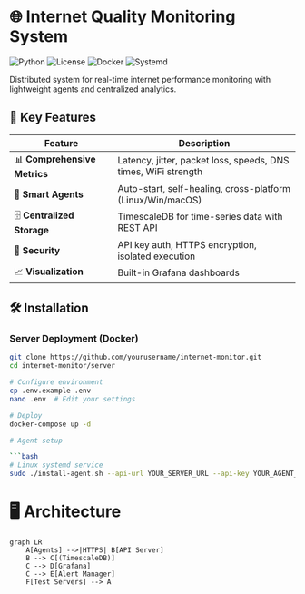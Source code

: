 # 🌐 Internet Quality Monitoring System

![Python](https://img.shields.io/badge/python-3.8+-blue.svg)
![License](https://img.shields.io/github/license/peterkurishev/iqms)
![Docker](https://img.shields.io/badge/docker-ready-blue.svg)
![Systemd](https://img.shields.io/badge/systemd-supported-green.svg)

Distributed system for real-time internet performance monitoring with lightweight agents and centralized analytics.

## 📌 Key Features

| Feature | Description |
|---------|-------------|
| 📊 **Comprehensive Metrics** | Latency, jitter, packet loss, speeds, DNS times, WiFi strength |
| 🤖 **Smart Agents** | Auto-start, self-healing, cross-platform (Linux/Win/macOS) |
| 🗄️ **Centralized Storage** | TimescaleDB for time-series data with REST API |
| 🔐 **Security** | API key auth, HTTPS encryption, isolated execution |
| 📈 **Visualization** | Built-in Grafana dashboards |

## 🛠️ Installation

### Server Deployment (Docker)

```bash
git clone https://github.com/yourusername/internet-monitor.git
cd internet-monitor/server

# Configure environment
cp .env.example .env
nano .env  # Edit your settings

# Deploy
docker-compose up -d

# Agent setup

```bash
# Linux systemd service
sudo ./install-agent.sh --api-url YOUR_SERVER_URL --api-key YOUR_AGENT_KEY
```
# 🖥️ Architecture

```mermaid
graph LR
    A[Agents] -->|HTTPS| B[API Server]
    B --> C[(TimescaleDB)]
    C --> D[Grafana]
    C --> E[Alert Manager]
    F[Test Servers] --> A
```

